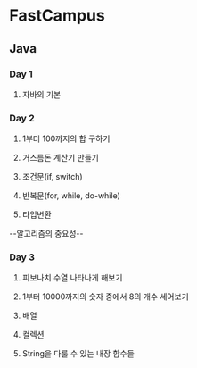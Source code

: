 ﻿ # FastCampus


 ## Java

 ### Day 1
  
  1. 자바의 기본

 ### Day 2

  1. 1부터 100까지의 합 구하기

  2. 거스름돈 계산기 만들기

  3. 조건문(if, switch)

  4. 반복문(for, while, do-while)

  5. 타입변환

  --알고리즘의 중요성--

 ### Day 3
  
  1. 피보나치 수열 나타나게 해보기
  
  2. 1부터 10000까지의 숫자 중에서 8의 개수 세어보기
  
  3. 배열

  4. 컬렉션

  5. String을 다룰 수 있는 내장 함수들